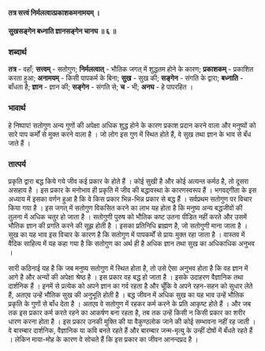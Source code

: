 #### तत्र सत्त्वं निर्मलत्वात्प्रकाशकमनामयम् ।
#### सुखसङ्गेन बध्नाति ज्ञानसङ्गेन चानघ ॥ ६ ॥

### शब्दार्थ

**तत्र** - वहाँ; **सत्त्वम्** - सतोगुण; **निर्मलत्वात्** - भौतिक जगत् में शुद्धतम होने के कारण; **प्रकाशकम्** - प्रकाशित करता हुआ; **अनामयम्** - किसी पापकर्म के बिना; **सुख** - सुख की; **सङ्गेन** - संगति के द्वारा; **बध्नाति** - बाँधता है; **ज्ञान** - ज्ञान की; **सङ्गेन** - संगति से; **च** - भी; **अनघ** - हे पापरहित ।

### भावार्थ

हे निष्पाप! सतोगुण अन्य गुणों की अपेक्षा अधिक शुद्ध होने के कारण प्रकाश प्रदान करने वाला और मनुष्यों को सारे पाप कर्मों से मुक्त करने वाला है । जो लोग इस गुण में स्थित होते हैं, वे सुख तथा ज्ञान के भाव से बँध जाते हैं ।

### तात्पर्य

प्रकृति द्वारा बद्ध किये गये जीव कई प्रकार के होते हैं । कोई सुखी है और कोई अत्यन्त कर्मठ है, तो दूसरा असहाय है । इस प्रकार के मनोभाव ही प्रकृति में जीव की बद्धावस्था के कारणस्वरूप हैं । भगवद्गीता के इस अध्याय में इसका वर्णन हुआ है कि वे किस प्रकार भिन्न-भिन्न प्रकार से बद्ध हैं । सर्वप्रथम सतोगुण पर विचार किया गया है । इस जगत् में सतोगुण विकसित करने का लाभ यह होता है कि मनुष्य अन्य बद्धजीवों की तुलना में अधिक चतुर हो जाता है । सतोगुणी पुरुष को भौतिक कष्ट उतना पीडित नहीं करते और उसमें भौतिक ज्ञान की प्रगति करने की सूझ होती है । इसका प्रतिनिधि ब्राह्मण है, जो सतोगुणी माना जाता है । सुख का यह भाव इस विचार के कारण है कि सतोगुण में पापकर्मों से प्रायः मुक्त रहा जाता है । वास्तव में वैदिक साहित्य में यह कहा गया है कि सतोगुण का अर्थ ही है अधिक ज्ञान तथा सुख का अधिकाधिक अनुभव ।

सारी कठिनाई यह है कि जब मनुष्य सतोगुण में स्थित होता है, तो उसे ऐसा अनुभव होता है कि वह ज्ञान में आगे है और अन्यों की अपेक्षा श्रेष्ठ है । इस प्रकार वह बद्ध हो जाता है । इसके उदाहरण वैज्ञानिक तथा दार्शनिक हैं । इनमें से प्रत्येक को अपने ज्ञान का गर्व रहता है और चूँकि वे अपने रहन-सहन को सुधार लेते हैं, अतएव उन्हें भौतिक सुख की अनुभूति होती है । बद्ध जीवन में अधिक सुख का यह भाव उन्हें भौतिक प्रकृति के गुणों से बाँध देता है । अतएव वे सतोगुण में रहकर कर्म करने के प्रति आकृष्ट होते हैं । और जब तक इस प्रकार कर्म करते रहने का आकर्षण बना रहता है, तब तक उन्हें किसी न किसी प्रकार का शरीर धारण करना होता है । इस प्रकार उनकी मुक्ति की या वैकुण्ठलोक जाने की कोई सम्भावना नहीं रह जाती । वे बारम्बार दार्शनिक, वैज्ञानिक या कवि बनते रहते हैं और बारम्बार जन्म-मृत्यु के उन्हीं दोषों में बँधते रहते हैं । लेकिन माया-मोह के कारण वे सोचते हैं कि इस प्रकार का जीवन आनन्दप्रद है ।
